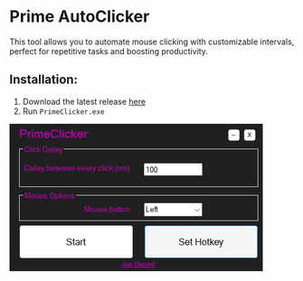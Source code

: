 # Prime AutoClicker

This tool allows you to automate mouse clicking with customizable intervals, perfect for repetitive tasks and boosting productivity.

## Installation:
1. Download the latest release [here](https://github.com/PrimeMarket/autoclicker/releases/tag/autoclicker)
2. Run ```PrimeClicker.exe```

![PrimeClicker Screenshot](AutoClickerPrev.png)
